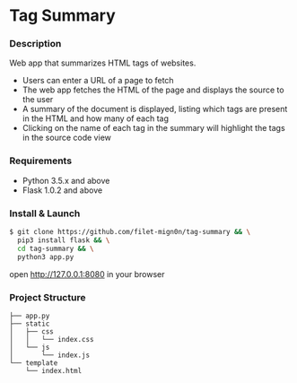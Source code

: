 # Tag Summary

### Description 
Web app that summarizes HTML tags of websites.
- Users can enter a URL of a page to fetch
- The web app fetches the HTML of the page and displays the source to the user
- A summary of the document is displayed, listing which tags are present in the HTML and
how many of each tag
- Clicking on the name of each tag in the summary will highlight the tags in the source
code view

### Requirements
- Python 3.5.x and above
- Flask 1.0.2 and above 

### Install & Launch
```sh
$ git clone https://github.com/filet-mign0n/tag-summary && \
  pip3 install flask && \
  cd tag-summary && \
  python3 app.py 
```
  open http://127.0.0.1:8080 in your browser

### Project Structure
```
├── app.py
├── static
│   ├── css
│   │   └── index.css
│   └── js
│       └── index.js
└── template
    └── index.html
```
